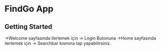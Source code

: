 # FindGo App


## Getting Started

->Welcome sayfasında ilerlemek için -> Login Butonuna
->Home sayfasında ilerlemek için -> Searchbar kısmına tap yapabilirsiniz.
